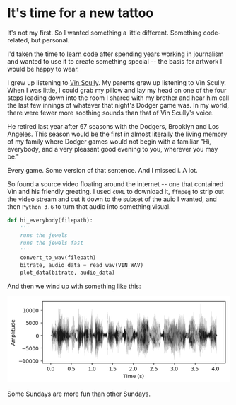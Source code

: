 # It's time for a new tattoo

It's not my first. So I wanted something a little different. Something code-related, but personal.

I'd taken the time to [learn code](https://georgerede.wordpress.com/2017/08/23/a-writer-writes-always/) after spending years working in journalism and wanted to use it to create something special -- the basis for artwork I would be happy to wear.

I grew up listening to [Vin Scully](https://www.sbnation.com/longform/2014/6/2/5764256/vin-scully-career-retrospective-dodgers-broadcaster-profile). My parents grew up listening to Vin Scully. When I was little, I could grab my pillow and lay my head on one of the four steps leading down into the room I shared with my brother and hear him call the last few innings of whatever that night's Dodger game was. In my world, there were fewer more soothing sounds than that of Vin Scully's voice.

He retired last year after 67 seasons with the Dodgers, Brooklyn and Los Angeles. This season would be the first in almost literally the living memory of my family where Dodger games would not begin with a familiar "Hi, everybody, and a very pleasant good evening to you, wherever you may be."

Every game. Some version of that sentence. And I missed i. A lot.

So found a source video floating around the internet -- one that contained Vin and his friendly greeting. I used `cURL` to download it, `ffmpeg` to strip out the video stream and cut it down to the subset of the auio I wanted, and then `Python 3.6` to turn that audio into something visual.

```python
def hi_everybody(filepath):
    '''
    runs the jewels
    runs the jewels fast
    '''
    convert_to_wav(filepath)
    bitrate, audio_data = read_wav(VIN_WAV)
    plot_data(bitrate, audio_data)
```

And then we wind up with something like this:

![soundwave]

Some Sundays are more fun than other Sundays.

[soundwave]:https://raw.githubusercontent.com/thejqs/sound_tattoo/master/vin.png 


